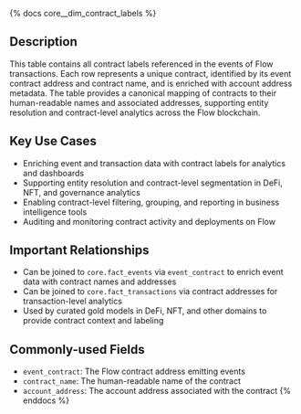 {% docs core__dim_contract_labels %}
## Description
This table contains all contract labels referenced in the events of Flow transactions. Each row represents a unique contract, identified by its event contract address and contract name, and is enriched with account address metadata. The table provides a canonical mapping of contracts to their human-readable names and associated addresses, supporting entity resolution and contract-level analytics across the Flow blockchain.

## Key Use Cases
- Enriching event and transaction data with contract labels for analytics and dashboards
- Supporting entity resolution and contract-level segmentation in DeFi, NFT, and governance analytics
- Enabling contract-level filtering, grouping, and reporting in business intelligence tools
- Auditing and monitoring contract activity and deployments on Flow

## Important Relationships
- Can be joined to `core.fact_events` via `event_contract` to enrich event data with contract names and addresses
- Can be joined to `core.fact_transactions` via contract addresses for transaction-level analytics
- Used by curated gold models in DeFi, NFT, and other domains to provide contract context and labeling

## Commonly-used Fields
- `event_contract`: The Flow contract address emitting events
- `contract_name`: The human-readable name of the contract
- `account_address`: The account address associated with the contract
{% enddocs %} 